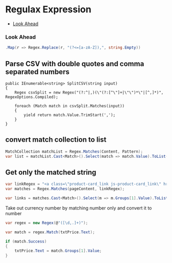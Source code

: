 # Regulax Expression

* [Look Ahead](#look-ahead)

### Look Ahead

```csharp
.Map(r => Regex.Replace(r, "(?<=[a-zA-Z]),", string.Empty))
```

## Parse CSV with double quotes and comma separated numbers

    public IEnumerable<string> SplitCSV(string input)
    {
        Regex csvSplit = new Regex("(?:^|,)(\"(?:[^\"]+|\"\")*\"|[^,]*)", RegexOptions.Compiled);

        foreach (Match match in csvSplit.Matches(input))
        {
            yield return match.Value.TrimStart(',');
        }
    }


## convert match collection to list

```csharp
MatchCollection matchList = Regex.Matches(Content, Pattern);
var list = matchList.Cast<Match>().Select(match => match.Value).ToList();
```

## Get only the matched string

```csharp
var linkRegex = "<a class=\"product-card_link js-product-card_link\" href=\"(.*?)\">";
var matches = Regex.Matches(pageContent, linkRegex);

var links = matches.Cast<Match>().Select(m => m.Groups[1].Value).ToList();

```

Take out currency number by matching number only and convert it to number

```csharp
var regex = new Regex(@"([\d,.]+)");

var match = regex.Match(txtPrice.Text);

if (match.Success)
{
    txtPrice.Text = match.Groups[1].Value;
}
```
